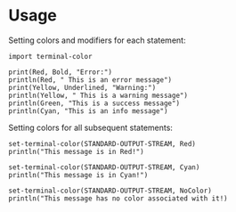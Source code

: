 # Usage

Setting colors and modifiers for each statement:

```
import terminal-color

print(Red, Bold, "Error:")
println(Red, " This is an error message")
print(Yellow, Underlined, "Warning:")
println(Yellow, " This is a warning message")
println(Green, "This is a success message")
println(Cyan, "This is an info message")
```

Setting colors for all subsequent statements:

```
set-terminal-color(STANDARD-OUTPUT-STREAM, Red)
println("This message is in Red!")

set-terminal-color(STANDARD-OUTPUT-STREAM, Cyan)
println("This message is in Cyan!")

set-terminal-color(STANDARD-OUTPUT-STREAM, NoColor)
println("This message has no color associated with it!)
```
